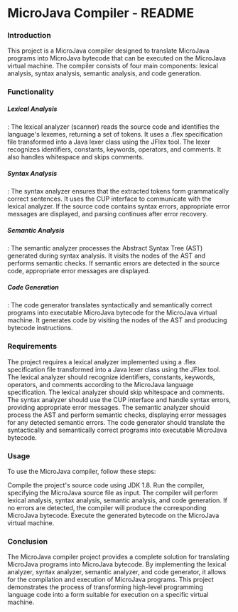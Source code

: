 
<h1>MicroJava Compiler - README</h1>
<h3>Introduction</h3>
This project is a MicroJava compiler designed to translate MicroJava programs into MicroJava bytecode that can be executed on the MicroJava virtual machine. The compiler consists of four main components: lexical analysis, syntax analysis, semantic analysis, and code generation.

<h3>Functionality</h3>
<h5>Lexical Analysis</h5>: The lexical analyzer (scanner) reads the source code and identifies the language's lexemes, returning a set of tokens. It uses a .flex specification file transformed into a Java lexer class using the JFlex tool. The lexer recognizes identifiers, constants, keywords, operators, and comments. It also handles whitespace and skips comments.

<h5>Syntax Analysis</h5>: The syntax analyzer ensures that the extracted tokens form grammatically correct sentences. It uses the CUP interface to communicate with the lexical analyzer. If the source code contains syntax errors, appropriate error messages are displayed, and parsing continues after error recovery.

<h5>Semantic Analysis</h5>: The semantic analyzer processes the Abstract Syntax Tree (AST) generated during syntax analysis. It visits the nodes of the AST and performs semantic checks. If semantic errors are detected in the source code, appropriate error messages are displayed.

<h5>Code Generation</h5>: The code generator translates syntactically and semantically correct programs into executable MicroJava bytecode for the MicroJava virtual machine. It generates code by visiting the nodes of the AST and producing bytecode instructions.

<h3>Requirements</h3>
The project requires a lexical analyzer implemented using a .flex specification file transformed into a Java lexer class using the JFlex tool.
The lexical analyzer should recognize identifiers, constants, keywords, operators, and comments according to the MicroJava language specification.
The lexical analyzer should skip whitespace and comments.
The syntax analyzer should use the CUP interface and handle syntax errors, providing appropriate error messages.
The semantic analyzer should process the AST and perform semantic checks, displaying error messages for any detected semantic errors.
The code generator should translate the syntactically and semantically correct programs into executable MicroJava bytecode.
<h3>Usage</h3>
To use the MicroJava compiler, follow these steps:

Compile the project's source code using JDK 1.8.
Run the compiler, specifying the MicroJava source file as input.
The compiler will perform lexical analysis, syntax analysis, semantic analysis, and code generation.
If no errors are detected, the compiler will produce the corresponding MicroJava bytecode.
Execute the generated bytecode on the MicroJava virtual machine.
<h3>Conclusion</h3>
The MicroJava compiler project provides a complete solution for translating MicroJava programs into MicroJava bytecode. By implementing the lexical analyzer, syntax analyzer, semantic analyzer, and code generator, it allows for the compilation and execution of MicroJava programs. This project demonstrates the process of transforming high-level programming language code into a form suitable for execution on a specific virtual machine.
